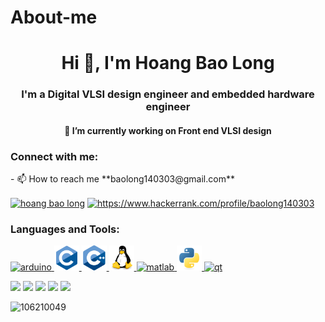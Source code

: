 # About-me
<h1 align="center">Hi 👋, I'm Hoang Bao Long</h1>
<h3 align="center">I'm a Digital VLSI design engineer and embedded hardware engineer</h3>

<h4 align="center">🔭 I’m currently working on Front end VLSI design </h4>

<h3 align="left">Connect with me:</h3>
- 📫 How to reach me **baolong140303@gmail.com**
<p align="left">
<a href="https://www.linkedin.com/in/hoang-bao-long-a997011b5/" target="blank"><img align="center" src="https://raw.githubusercontent.com/rahuldkjain/github-profile-readme-generator/master/src/images/icons/Social/linked-in-alt.svg" alt="hoang bao long" height="30" width="40" /></a>
<a href="https://www.hackerrank.com/profile/baolong140303" target="blank"><img align="center" src="https://raw.githubusercontent.com/rahuldkjain/github-profile-readme-generator/master/src/images/icons/Social/hackerrank.svg" alt="https://www.hackerrank.com/profile/baolong140303" height="30" width="40" /></a>
</p>

<h3 align="left">Languages and Tools:</h3>
<p align="left"> <a href="https://www.arduino.cc/" target="_blank" rel="noreferrer"> <img src="https://cdn.worldvectorlogo.com/logos/arduino-1.svg" alt="arduino" width="40" height="40"/> </a> <a href="https://www.cprogramming.com/" target="_blank" rel="noreferrer"> <img src="https://raw.githubusercontent.com/devicons/devicon/master/icons/c/c-original.svg" alt="c" width="40" height="40"/> </a> <a href="https://www.w3schools.com/cpp/" target="_blank" rel="noreferrer"> <img src="https://raw.githubusercontent.com/devicons/devicon/master/icons/cplusplus/cplusplus-original.svg" alt="cplusplus" width="40" height="40"/> </a> <a href="https://www.linux.org/" target="_blank" rel="noreferrer"> <img src="https://raw.githubusercontent.com/devicons/devicon/master/icons/linux/linux-original.svg" alt="linux" width="40" height="40"/> </a> <a href="https://www.mathworks.com/" target="_blank" rel="noreferrer"> <img src="https://upload.wikimedia.org/wikipedia/commons/2/21/Matlab_Logo.png" alt="matlab" width="40" height="40"/> </a> <a href="https://www.python.org" target="_blank" rel="noreferrer"> <img src="https://raw.githubusercontent.com/devicons/devicon/master/icons/python/python-original.svg" alt="python" width="40" height="40"/> </a> <a href="https://www.qt.io/" target="_blank" rel="noreferrer"> <img src="https://upload.wikimedia.org/wikipedia/commons/0/0b/Qt_logo_2016.svg" alt="qt" width="40" height="40"/> </a> 


![](http://github-profile-summary-cards.vercel.app/api/cards/profile-details?username=106210049&theme=2077)
![](http://github-profile-summary-cards.vercel.app/api/cards/repos-per-language?username=106210049&theme=2077)
![](http://github-profile-summary-cards.vercel.app/api/cards/most-commit-language?username=106210049&theme=2077)
![](http://github-profile-summary-cards.vercel.app/api/cards/stats?username=106210049&theme=2077)
![](http://github-profile-summary-cards.vercel.app/api/cards/productive-time?username=106210049&theme=2077&utcOffset=8)


<p align="left"> <img src="https://komarev.com/ghpvc/?username=106210049&label=Profile%20views&color=0e75b6&style=flat" alt="106210049" /> </p>
